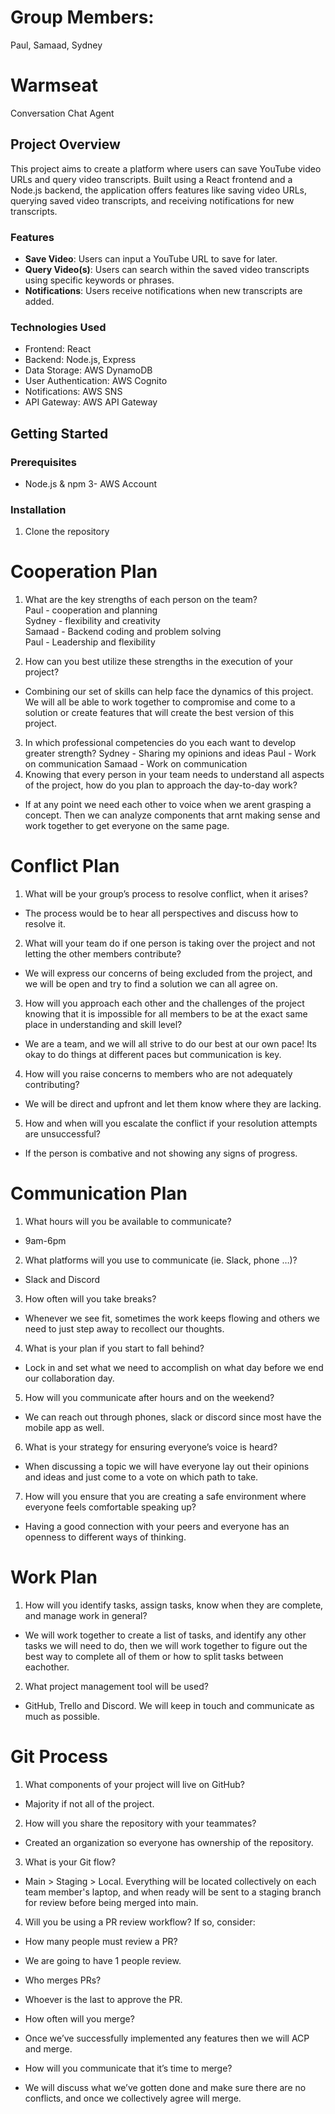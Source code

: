 # Group Members:  
Paul, Samaad, Sydney  

# Warmseat
Conversation Chat Agent

## Project Overview
This project aims to create a platform where users can save YouTube video URLs and query video transcripts. Built using a React frontend and a Node.js backend, the application offers features like saving video URLs, querying saved video transcripts, and receiving notifications for new transcripts.

### Features
- **Save Video**: Users can input a YouTube URL to save for later.
- **Query Video(s)**: Users can search within the saved video transcripts using specific keywords or phrases.
- **Notifications**: Users receive notifications when new transcripts are added.

### Technologies Used
- Frontend: React
- Backend: Node.js, Express
- Data Storage: AWS DynamoDB
- User Authentication: AWS Cognito
- Notifications: AWS SNS
- API Gateway: AWS API Gateway

## Getting Started

### Prerequisites

- Node.js & npm
3- AWS Account

### Installation

1. Clone the repository

# Cooperation Plan   
1. What are the key strengths of each person on the team?  
Paul - cooperation and planning  
Sydney - flexibility and creativity  
Samaad - Backend coding and problem solving  
Paul - Leadership and flexibility  

2. How can you best utilize these strengths in the execution of your project?
- Combining our set of skills can help face the dynamics of this project. We will all be able to work together to compromise and come to a solution or create features that will create the best version of this project.
3. In which professional competencies do you each want to develop greater strength?
Sydney - Sharing my opinions and ideas
Paul - Work on communication
Samaad - Work on communication
4. Knowing that every person in your team needs to understand all aspects of the project, how do you plan to approach the day-to-day work?
- If at any point we need each other to voice when we arent grasping a concept. Then we can analyze components that arnt making sense and work together to get everyone on the same page.

# Conflict Plan
1. What will be your group’s process to resolve conflict, when it arises?
- The process would be to hear all perspectives and discuss how to resolve it.  
2. What will your team do if one person is taking over the project and not letting the other members contribute?
- We will express our concerns of being excluded from the project, and we will be open and try to find a solution we can all agree on.
3. How will you approach each other and the challenges of the project knowing that it is impossible for all members to be at the exact same place in understanding and skill level?  
- We are a team, and we will all strive to do our best at our own pace! Its okay to do things at different paces but communication is key.  
4. How will you raise concerns to members who are not adequately contributing?
- We will be direct and upfront and let them know where they are lacking.
5. How and when will you escalate the conflict if your resolution attempts are unsuccessful?  
 - If the person is combative and not showing any signs of progress.
# Communication Plan  
1. What hours will you be available to communicate?
- 9am-6pm
2. What platforms will you use to communicate (ie. Slack, phone …)?
- Slack and Discord
3. How often will you take breaks?
- Whenever we see fit, sometimes the work keeps flowing and others we need to just step away to recollect our thoughts.
4. What is your plan if you start to fall behind?
- Lock in and set what we need to accomplish on what day before we end our collaboration day.
5. How will you communicate after hours and on the weekend?
- We can reach out through phones, slack or discord since most have the mobile app as well.
6. What is your strategy for ensuring everyone’s voice is heard?
- When discussing a topic we will have everyone lay out their opinions and ideas and just come to a vote on which path to take.
7. How will you ensure that you are creating a safe environment where everyone feels comfortable speaking up?
- Having a good connection with your peers and everyone has an openness to different ways of thinking.
# Work Plan  
1. How will you identify tasks, assign tasks, know when they are complete, and manage work in general?
- We will work together to create a list of tasks, and identify any other tasks we will need to do, then we will work together to figure out the best way to complete all of them or how to split tasks between eachother.
2. What project management tool will be used?
- GitHub, Trello and Discord. We will keep in touch and communicate as much as possible.
# Git Process  
1. What components of your project will live on GitHub?
- Majority if not all of the project.
2. How will you share the repository with your teammates?
- Created an organization so everyone has ownership of the repository.
3. What is your Git flow?
- Main > Staging > Local. Everything will be located collectively on each team member's laptop, and when ready will be sent to a staging branch for review before being merged into main.
4. Will you be using a PR review workflow? If so, consider:
*  How many people must review a PR?
- We are going to have 1 people review.
* Who merges PRs?
- Whoever is the last to approve the PR.
* How often will you merge?
- Once we’ve successfully implemented any features then we will ACP and merge.
* How will you communicate that it’s time to merge?
- We will discuss what we’ve gotten done and make sure there are no conflicts, and once we collectively agree will merge.